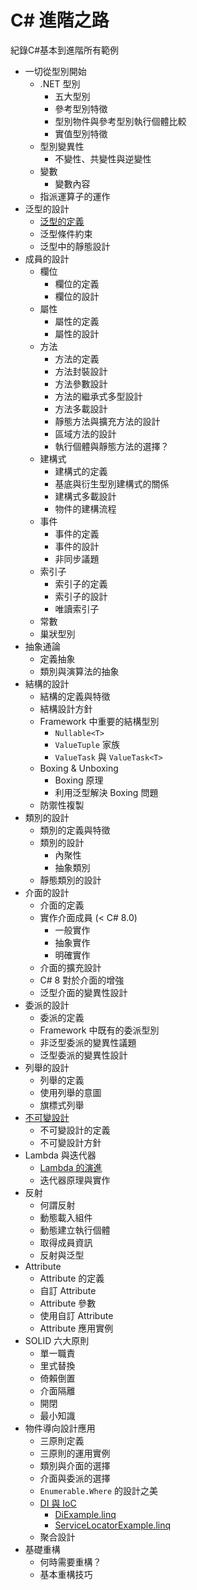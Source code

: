 # C# 進階之路

紀錄C#基本到進階所有範例

- 一切從型別開始
  - .NET 型別
    - 五大型別
    - 參考型別特徵
    - 型別物件與參考型別執行個體比較
    - 實值型別特徵
  - 型別變異性
    - 不變性、共變性與逆變性
  - 變數
    - 變數內容
  - 指派運算子的運作
- 泛型的設計
  - <a href="https://github.com/blackbryant/C_sharp/blob/main/%E6%B3%9B%E5%9E%8B%E7%9A%84%E8%A8%AD%E8%A8%88/GenericExample.linq" target="_blank">泛型的定義  </a>
  - 泛型條件約束
  - 泛型中的靜態設計
- 成員的設計
  - 欄位
    - 欄位的定義
    - 欄位的設計
  - 屬性
    - 屬性的定義
    - 屬性的設計
  - 方法
    - 方法的定義
    - 方法封裝設計
    - 方法參數設計
    - 方法的繼承式多型設計
    - 方法多載設計
    - 靜態方法與擴充方法的設計
    - 區域方法的設計
    - 執行個體與靜態方法的選擇？
  - 建構式
    - 建構式的定義
    - 基底與衍生型別建構式的關係
    - 建構式多載設計
    - 物件的建構流程
  - 事件
    - 事件的定義
    - 事件的設計
    - 非同步議題
  - 索引子
    - 索引子的定義
    - 索引子的設計
    - 唯讀索引子
  - 常數
  - 巢狀型別
- 抽象通論
  - 定義抽象
  - 類別與演算法的抽象
- 結構的設計
  - 結構的定義與特徵
  - 結構設計方針
  - Framework 中重要的結構型別
    - `Nullable<T>`
    - `ValueTuple` 家族
    - `ValueTask` 與 `ValueTask<T>`
  - Boxing & Unboxing
    - Boxing 原理
    - 利用泛型解決 Boxing 問題
  - 防禦性複製
- 類別的設計
  - 類別的定義與特徵
  - 類別的設計
    - 內聚性
    - 抽象類別
  - 靜態類別的設計
- 介面的設計
  - 介面的定義
  - 實作介面成員 (< C# 8.0)
    - 一般實作
    - 抽象實作
    - 明確實作
  - 介面的擴充設計
  - C# 8 對於介面的增強
  - 泛型介面的變異性設計
- 委派的設計
  - 委派的定義
  - Framework 中既有的委派型別
  - 非泛型委派的變異性議題
  - 泛型委派的變異性設計
- 列舉的設計
  - 列舉的定義
  - 使用列舉的意圖
  - 旗標式列舉
- <a href="https://github.com/blackbryant/C_sharp/blob/main/%E7%89%A9%E4%BB%B6%E5%B0%8E%E5%90%91%E8%A8%AD%E8%A8%88%E6%87%89%E7%94%A8/%E4%B8%8D%E5%8F%AF%E8%AE%8A%E8%A8%AD%E8%A8%88/ImmutableExample.linq" target="_blank">不可變設計</a>
  - 不可變設計的定義
  - 不可變設計方針
- Lambda 與迭代器
  - <a href="https://github.com/blackbryant/C_sharp/blob/main/Lambda%20%E8%88%87%E8%BF%AD%E4%BB%A3%E5%99%A8/LambdaExample.linq" target="_blank">Lambda 的演進</a>
  - 迭代器原理與實作
- 反射
  - 何謂反射
  - 動態載入組件
  - 動態建立執行個體
  - 取得成員資訊
  - 反射與泛型
- Attribute
  - Attribute 的定義
  - 自訂 Attribute
  - Attribute 參數
  - 使用自訂 Attribute
  - Attribute 應用實例
- SOLID 六大原則
  - 單一職責
  - 里式替換
  - 倚賴倒置
  - 介面隔離
  - 開閉
  - 最小知識
- 物件導向設計應用
  - 三原則定義
  - 三原則的運用實例
  - 類別與介面的選擇
  - 介面與委派的選擇
  - `Enumerable.Where` 的設計之美
  - <a href="https://programdoubledragon.blogspot.com/2024/12/c-di.html" target="_blank"> DI 與 IoC </a>
    - <a href="https://github.com/blackbryant/C_sharp/blob/main/%E7%89%A9%E4%BB%B6%E5%B0%8E%E5%90%91%E8%A8%AD%E8%A8%88%E6%87%89%E7%94%A8/DiExample.linq" target="_blank">DiExample.linq</a>
    - <a href="https://github.com/blackbryant/C_sharp/blob/main/%E7%89%A9%E4%BB%B6%E5%B0%8E%E5%90%91%E8%A8%AD%E8%A8%88%E6%87%89%E7%94%A8/ServiceLocatorExample.linq" target="_blank">ServiceLocatorExample.linq</a>
  - 聚合設計
- 基礎重構
  - 何時需要重構？
  - 基本重構技巧

